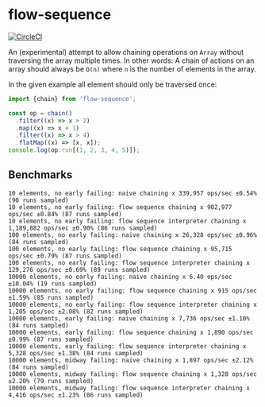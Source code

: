# flow-sequence

[![CircleCI](https://circleci.com/gh/agrafix/flow-sequence.svg?style=svg)](https://circleci.com/gh/agrafix/flow-sequence)

An (experimental) attempt to allow chaining operations on `Array` without traversing the array
multiple times. In other words: A chain of actions on an array should always be `O(n)` where `n` is
the number of elements in the array.

In the given example all element should only be traversed once:

```javascript
import {chain} from 'flow-sequence';

const op = chain()
  .filter((x) => x > 2)
  .map((x) => x + 1)
  .filter((x) => x > 4)
  .flatMap((x) => [x, x]);
console.log(op.run[(1, 2, 3, 4, 5)]);
```

## Benchmarks

```
10 elements, no early failing: naive chaining x 339,957 ops/sec ±0.54% (90 runs sampled)
10 elements, no early failing: flow sequence chaining x 902,977 ops/sec ±0.84% (87 runs sampled)
10 elements, no early failing: flow sequence interpreter chaining x 1,189,882 ops/sec ±0.90% (86 runs sampled)
100 elements, no early failing: naive chaining x 26,328 ops/sec ±0.96% (84 runs sampled)
100 elements, no early failing: flow sequence chaining x 95,715 ops/sec ±0.79% (87 runs sampled)
100 elements, no early failing: flow sequence interpreter chaining x 129,276 ops/sec ±0.69% (89 runs sampled)
10000 elements, no early failing: naive chaining x 6.40 ops/sec ±10.04% (19 runs sampled)
10000 elements, no early failing: flow sequence chaining x 915 ops/sec ±1.59% (85 runs sampled)
10000 elements, no early failing: flow sequence interpreter chaining x 1,205 ops/sec ±2.08% (82 runs sampled)
10000 elements, early failing: naive chaining x 7,736 ops/sec ±1.10% (84 runs sampled)
10000 elements, early failing: flow sequence chaining x 1,890 ops/sec ±0.99% (87 runs sampled)
10000 elements, early failing: flow sequence interpreter chaining x 5,328 ops/sec ±1.38% (84 runs sampled)
10000 elements, midway failing: naive chaining x 1,897 ops/sec ±2.12% (84 runs sampled)
10000 elements, midway failing: flow sequence chaining x 1,328 ops/sec ±2.20% (79 runs sampled)
10000 elements, midway failing: flow sequence interpreter chaining x 4,416 ops/sec ±1.23% (86 runs sampled)
```
